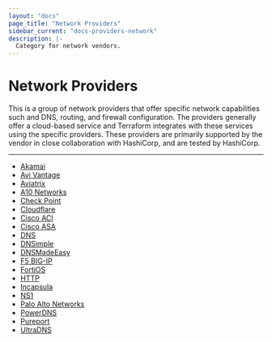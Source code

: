 ```yaml
---
layout: "docs"
page_title: "Network Providers"
sidebar_current: "docs-providers-network"
description: |-
  Category for network vendors.
---
```


# Network Providers

This is a group of network providers that offer specific network capabilities
such and DNS, routing, and firewall configuration.  The providers generally
offer a cloud-based service and Terraform integrates with these services using
the specific providers.  These providers are primarily supported by the vendor
in close collaboration with HashiCorp, and are tested by HashiCorp.

---


- [Akamai](/docs/providers/akamai/index.html)
- [Avi Vantage](/docs/providers/avi/index.html)
- [Aviatrix](/docs/providers/aviatrix/index.html)
- [A10 Networks](/docs/providers/vthunder/index.html)
- [Check Point](/docs/providers/checkpoint/index.html)
- [Cloudflare](/docs/providers/cloudflare/index.html)
- [Cisco ACI](/docs/providers/aci/index.html)
- [Cisco ASA](/docs/providers/ciscoasa/index.html)
- [DNS](/docs/providers/dns/index.html)
- [DNSimple](/docs/providers/dnsimple/index.html)
- [DNSMadeEasy](/docs/providers/dme/index.html)
- [F5 BIG-IP](/docs/providers/bigip/index.html)
- [FortiOS](/docs/providers/fortios/index.html)
- [HTTP](/docs/providers/http/index.html)
- [Incapsula](/docs/providers/incapsula/index.html)
- [NS1](/docs/providers/ns1/index.html)
- [Palo Alto Networks](/docs/providers/panos/index.html)
- [PowerDNS](/docs/providers/powerdns/index.html)
- [Pureport](/docs/providers/pureport/index.html)
- [UltraDNS](/docs/providers/ultradns/index.html)
